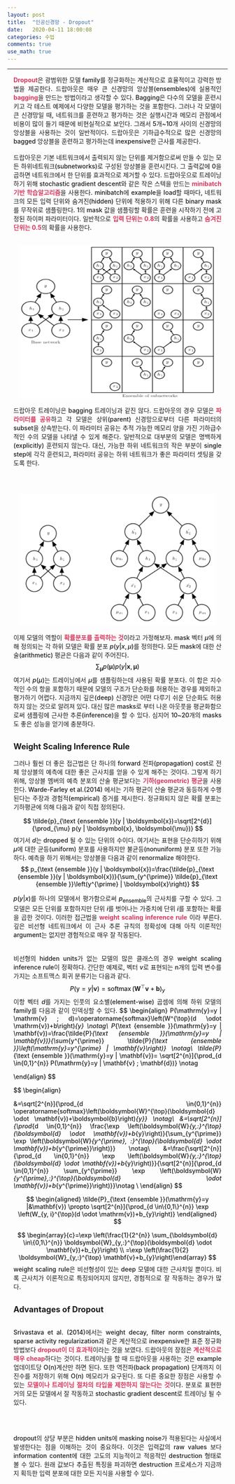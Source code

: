 ```yaml
---
layout: post
title:  "인공신경망 - Dropout"
date:   2020-04-11 18:00:08
categories: 수업
comments: true 
use_math: true
---
```

-----

<div style = "font-weight:500; font-size:1.0em; margin-left: 1em; margin-right: 1em;text-align:justify; ">
<b style = "color:#d7385e;font-size:1.2">Dropout</b>은 광범위한 모델 family를 정규화하는 계산적으로 효율적이고 강력한 방법을 제공한다. 드랍아웃은 매우 큰 신경망의 앙상블(ensembles)에 실용적인 <b style = "color:#d7385e;font-size:1.2">bagging</b>을 만드는 방법이라고 생각할 수 있다. Bagging은 다수의 모델을 훈련시키고 각 테스트 예제에서 다양한 모델을 평가하는 것을 포함한다. 그러나 각 모델이 큰 신경망일 때, 네트워크를 훈련하고 평가하는 것은 실행시간과 메모리 관점에서 비용이 많이 들기 때문에 비현실적으로 보인다. 그래서 5개~10개 사이의 신경망의 앙상블을 사용하는 것이 일반적이다. 드랍아웃은 기하급수적으로 많은 신경망의 bagged 앙상블을 훈련하고 평가하는데 inexpensive한 근사를 제공한다. 
<br><br>
드랍아웃은 기본 네트워크에서 출력되지 않는 단위를 제거함으로써 만들 수 있는 모든 하위네트워크(subnetworks)로 구성된 앙상블을 훈련시킨다. 그 출력값에 0을 곱하면 네트워크에서 한 단위를 효과적으로 제거할 수 있다. 드랍아웃으로 트레이닝하기 위해 stochastic gradient descent와 같은 작은 스텍을 만드는 <b style = "color:#d7385e;font-size:1.2">minibatch 기반 학습알고리즘</b>을 사용한다. minibatch에 example을 load할 때마다, 네트워크의 모든 입력 단위와 숨겨진(hidden) 단위에 적용하기 위해 다른 binary mask를 무작위로 샘플링한다. 1의 mask 값을 샘플링할 확률은 훈련을 시작하기 전에 고정된 하이퍼 파라미터이다. 일반적으로 <b style = "color:#d7385e;font-size:1.2">입력 단위는 0.8</b>의 확률을 사용하고 <b style = "color:#d7385e;font-size:1.2">숨겨진 단위는 0.5</b>의 확률을 사용한다. 
<br><br>

<p align="center">
<img src="/images/post_img/AN8.png" width="450" height="350">
</p>

드랍아웃 트레이닝은 bagging 트레이닝과 같진 않다. 드랍아웃의 경우 모델은 <b style = "color:#d7385e;font-size:1.2">파라미터를 공유</b>하고 각 모델은 상위(parent) 신경망으로부터 다른 파라미터의 subset을 상속받는다. 이 파라미터 공유는 추적 가능한 메모리 양을 가진  기하급수적인 수의 모델을 나타낼 수 있게 해준다. 일반적으로 대부분의 모델은 명백하게(explicitly) 훈련되지 않는다. 대신, 가능한 하위 네트워크의 작은 부분이 single step에 각각 훈련되고, 파라미터 공유는 하위 네트워크가 좋은 파라미터 셋팅을 갖도록 한다. 

<br><br>
<p align="center">
<img src="/images/post_img/AN9.png" width="450" height="300">
</p>

이제 모델의 역할이 <b style = "color:#d7385e;font-size:1.2">확률분포를 출력하는 것</b>이라고 가정해보자. mask 벡터 $\mu$에 의해 정의되는 각 하위 모델은 확률 분포 $p(y|x,\mu)$를 정의한다. 모든 mask에 대한 산술(arithmetic) 평균은 다음과 같이 주어진다. 
$$
\sum_{\boldsymbol{\mu}} p(\boldsymbol{\mu}) p(y | \boldsymbol{x}, \boldsymbol{\mu})
$$
여기서 $p(\mu)$는 트레이닝에서 $\mu$를 샘플링하는데 사용된 확률 분포다. 이 합은 지수적인 수의 항을 포함하기 때문에 모델의 구조가 단순화를 허용하는 경우를 제외하고 평가하기 어렵다. 지금까지 깊은(deep) 신경망은 어떤 다루기 쉬운 단순화도 허용하지 않는 것으로 알려져 있다. 대신 많은 masks로 부터 나온 아웃풋을 평균화함으로써 샘플링에 근사한 추론(inference)을 할 수 있다. 심지어 10~20개의 masks도 좋은 성능을 얻기에 충분하다. 
<br><br>

<span style = "font-weight:700; font-size:1.3em;  margin-right: 1em;">
Weight Scaling Inference Rule
</span>
<br><br>
그러나 훨씬 더 좋은 접근법은 단 하나의 forward 전파(propagation) cost로 전체 앙상블의 예측에 대한 좋은 근사치를 얻을 수 있게 해주는 것이다. 그렇게 하기 위해, 앙상블 멤버의 예측 분포의 산술 평균보다는 <b style = "color:#d7385e;font-size:1.2">기하(geometric) 평균</b>을 사용한다. Warde-Farley et al.(2014) 에서는 기하 평균이 산술 평균과 동등하게 수행된다는 주장과 경험적(empirical) 증거를 제시한다. 정규화되지 않은 확률 분포는 기하평균에 의해 다음과 같이 직접 정의된다. 

$$
\tilde{p}_{\text {ensemble }}(y | \boldsymbol{x})=\sqrt[2^{d}]{\prod_{\mu} p(y | \boldsymbol{x}, \boldsymbol{\mu})}
$$
여기서 $d$는 dropped 될 수 있는 단위의 수이다. 여기서는 표현을 단순히하기 위해 $\mu$에 대한 균등(uniform) 분포를 사용하지만 불균등(nonuniform) 분포 또한 가능하다. 예측을 하기 위해서는 앙상블을 다음과 같이 renormalize 해야한다. 
$$
p_{\text {ensemble }}(y | \boldsymbol{x})=\frac{\tilde{p}_{\text {ensemble }}(y | \boldsymbol{x})}{\sum_{y^{\prime}} \tilde{p}_{\text {ensemble }}\left(y^{\prime} | \boldsymbol{x}\right)}
$$

$p(y|x)$를 하나의 모델에서 평가함으로써 $p_{\text{ensemble}}$의 근사치를 구할 수 있다. 그 모델은 모든 단위를 포함하지만 단위 $i$를 벗어나는 가중치에 단위 $i$를 포함하는 확률을 곱한 것이다. 이러한 접근법을 <b style = "color:#d7385e;font-size:1.2">weight scaling inference rule</b> 이라 부른다. 깊은 비선형 네트워크에서 이 근사 추론 규칙의 정확성에 대해 아직 이론적인 argument는 없지만 경험적으로 매우 잘 작동된다.  
<br><br>
비선형의 hidden units가 없는 모델의 많은 클래스의 경우 weight scaling inference rule이 정확하다. 간단한 예제로, 벡터 $v$로 표현되는 n개의 입력 변수를 가지는 소프트맥스 회귀 분류기는 다음과 같다. 
$$
P(\mathrm{y}=y | \mathbf{v})=\operatorname{softmax}\left(\boldsymbol{W}^{\top} \mathbf{v}+\boldsymbol{b}\right)_{y}
$$
이항 벡터 $d$를 가지는 인풋의 요소별(element-wise) 곱셈에 의해 하위 모델의 family를 다음과 같이 인덱싱할 수 있다. 
$$
\begin{align}
P(\mathrm{y}=y | \mathrm{v} ; d)=\operatorname{softmax}\left(W^{\top}(d \odot \mathrm{v})+b\right)_{y} \notag\\
P_{\text {ensemble }}(\mathrm{y}=y | \mathbf{v})=\frac{\tilde{P}_{\text {ensemble }}(\mathrm{y}=y | \mathbf{v})}{\sum_{y^{\prime}} \tilde{P}_{\text {ensemble }}\left(\mathrm{y}=y^{\prime} | \mathbf{v}\right)} \notag\\ 
\tilde{P}_{\text {ensemble }}(\mathrm{y}=y | \mathbf{v})= \sqrt[2^{n}]{\prod_{d \in\{0,1\}^{n}} P(\mathrm{y}=y | \mathbf{v} ; \mathbf{d})} \notag

\end{align}
$$

$$
\begin{align}

&=\sqrt[2^{n}]{\prod_{d \in\{0,1\}^{n}} \operatorname{softmax}\left(\boldsymbol{W}^{\top}(\boldsymbol{d} \odot \mathbf{v})+\boldsymbol{b}\right)_{y}} \notag\\ 
&=\sqrt[2^{n}]{\prod_{d \in\{0,1\}^{n}} \frac{\exp \left(\boldsymbol{W}_{y,:}^{\top}(\boldsymbol{d} \odot \mathbf{v})+b_{y}\right)}{\sum_{y^{\prime}} \exp \left(\boldsymbol{W}_{y^{\prime}, :}^{\top}(\boldsymbol{d} \odot \mathbf{v})+b_{y^{\prime}}\right)}} \notag\\ 
&=\frac{\sqrt[2^{n}]{\prod_{d \in\{0,1\}^{n}} \exp \left(\boldsymbol{W}_{y,:}^{\top}(\boldsymbol{d} \odot \mathbf{v})+b_{y}\right)}}{\sqrt[2^{n}]{\prod_{d \in\{0,1\}^{n}} \sum_{y^{\prime}} \exp \left(\boldsymbol{W}_{y^{\prime},:}^{\top}(\boldsymbol{d} \odot \mathbf{v})+b_{y^{\prime}}\right)}}\notag \\
\end{align} 
$$

$$
\begin{aligned} 
\tilde{P}_{\text {ensemble }}(\mathrm{y}=y |&\mathbf{v}) \propto \sqrt[2^{n}]{\prod_{d \in\{0,1\}^{n}} \exp \left(W_{y, i}^{\top}(d \odot \mathrm{v})+b_{y}\right)} 
\end{aligned}
$$

$$
\begin{array}{c}=\exp \left(\frac{1}{2^{n}} \sum_{\boldsymbol{d} \in\{0,1\}^{n}} \boldsymbol{W}_{y,:}^{\top}(\boldsymbol{d} \odot \mathbf{v})+b_{y}\right) \\ =\exp \left(\frac{1}{2} \boldsymbol{W}_{y,:}^{\top} \mathbf{v}+b_{y}\right)\end{array}
$$
weight scaling rule은 비선형성이 있는 deep 모델에 대한 근사치일 뿐이다. 비록 근사치가 이론적으로 특징되어지지 않지만, 경험적으로 잘 작동하는 경우가 많다.
<br><br>

<span style = "font-weight:700; font-size:1.3em;  margin-right: 1em;">
Advantages of Dropout
</span>
<br><br>

Srivastava et al. (2014)에서는 weight decay, filter norm constraints, sparse activity regularization과 같은 계산적으로 inexpensive한 표준 정규화 방법보다 <b style = "color:#d7385e;font-size:1.2">dropout이 더 효과적</b>이라는 것을 보였다. 드랍아웃의 장점은 <b style = "color:#d7385e;font-size:1.2">계산적으로 매우 cheap</b>하다는 것이다. 트레이닝을 할 때 드랍아웃을 사용하는 것은 example 업데이트당 O(n)계산만 하면 된다. 또한 역전파(back propagation) 단계까지 이진수를 저장하기 위해 O(n) 메모리가 요구된다. 또 다른 중요한 장점은 사용할 수 있는 <b style = "color:#d7385e;font-size:1.2">모델이나 트레이닝 절차의 타입을 제한하지 않는다는 것</b>이다. 분포로 표현한 거의 모든 모델에서 잘 작동하고 stochastic gradient descent로 트레이닝 될 수 있다. 

<br><br>

dropout의 상당 부분은 hidden units에 masking noise가 적용된다는 사실에서 발생한다는 점을 이해하는 것이 중요하다. 이것은 입력값의 raw values 보다 information content에 대한 고도의 지능적이고 적응적인 destruction 형태로 볼 수 있다. 원래 값보다 추출된 특징을 파괴하면 destruction 프로세스가 지금까지 획득한 입력 분포에 대한 모든 지식을 사용할 수 있다. 